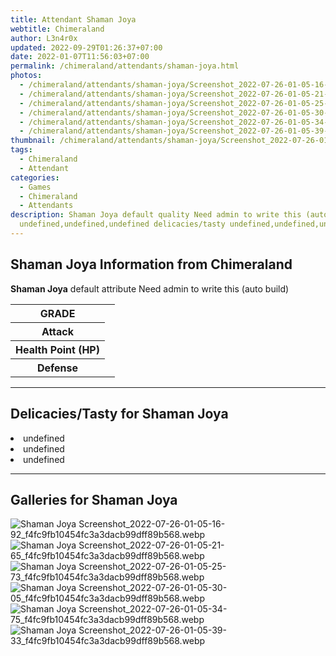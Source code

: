 ```yaml
---
title: Attendant Shaman Joya
webtitle: Chimeraland
author: L3n4r0x
updated: 2022-09-29T01:26:37+07:00
date: 2022-01-07T11:56:03+07:00
permalink: /chimeraland/attendants/shaman-joya.html
photos:
  - /chimeraland/attendants/shaman-joya/Screenshot_2022-07-26-01-05-16-92_f4fc9fb10454fc3a3dacb99dff89b568.webp
  - /chimeraland/attendants/shaman-joya/Screenshot_2022-07-26-01-05-21-65_f4fc9fb10454fc3a3dacb99dff89b568.webp
  - /chimeraland/attendants/shaman-joya/Screenshot_2022-07-26-01-05-25-73_f4fc9fb10454fc3a3dacb99dff89b568.webp
  - /chimeraland/attendants/shaman-joya/Screenshot_2022-07-26-01-05-30-05_f4fc9fb10454fc3a3dacb99dff89b568.webp
  - /chimeraland/attendants/shaman-joya/Screenshot_2022-07-26-01-05-34-75_f4fc9fb10454fc3a3dacb99dff89b568.webp
  - /chimeraland/attendants/shaman-joya/Screenshot_2022-07-26-01-05-39-33_f4fc9fb10454fc3a3dacb99dff89b568.webp
thumbnail: /chimeraland/attendants/shaman-joya/Screenshot_2022-07-26-01-05-16-92_f4fc9fb10454fc3a3dacb99dff89b568.webp
tags:
  - Chimeraland
  - Attendant
categories:
  - Games
  - Chimeraland
  - Attendants
description: Shaman Joya default quality Need admin to write this (auto build)
  undefined,undefined,undefined delicacies/tasty undefined,undefined,undefined
---
```


<section id="bootstrap-wrapper"><link rel="stylesheet" href="https://cdn.statically.io/gh/dimaslanjaka/Web-Manajemen/40ac3225/css/bootstrap-4.5-wrapper.css"/><h2>Shaman Joya Information from Chimeraland</h2><p><b>Shaman Joya</b> default attribute Need admin to write this (auto build)<table><tr><th>GRADE</th><td></td></tr><tr><th>Attack</th><td></td></tr><tr><th>Health Point (HP)</th><td></td></tr><tr><th>Defense</th><td></td></tr></table></p><hr/><h2>Delicacies/Tasty for Shaman Joya</h2><li class="d-flex justify-content-between">undefined </li><li class="d-flex justify-content-between">undefined </li><li class="d-flex justify-content-between">undefined </li><hr/><div id="gallery"><h2>Galleries for Shaman Joya</h2><div class="row"><div class="col-lg-6 col-12"><img src="/chimeraland/attendants/shaman-joya/Screenshot_2022-07-26-01-05-16-92_f4fc9fb10454fc3a3dacb99dff89b568.webp" alt="Shaman Joya Screenshot_2022-07-26-01-05-16-92_f4fc9fb10454fc3a3dacb99dff89b568.webp"/></div><div class="col-lg-6 col-12"><img src="/chimeraland/attendants/shaman-joya/Screenshot_2022-07-26-01-05-21-65_f4fc9fb10454fc3a3dacb99dff89b568.webp" alt="Shaman Joya Screenshot_2022-07-26-01-05-21-65_f4fc9fb10454fc3a3dacb99dff89b568.webp"/></div><div class="col-lg-6 col-12"><img src="/chimeraland/attendants/shaman-joya/Screenshot_2022-07-26-01-05-25-73_f4fc9fb10454fc3a3dacb99dff89b568.webp" alt="Shaman Joya Screenshot_2022-07-26-01-05-25-73_f4fc9fb10454fc3a3dacb99dff89b568.webp"/></div><div class="col-lg-6 col-12"><img src="/chimeraland/attendants/shaman-joya/Screenshot_2022-07-26-01-05-30-05_f4fc9fb10454fc3a3dacb99dff89b568.webp" alt="Shaman Joya Screenshot_2022-07-26-01-05-30-05_f4fc9fb10454fc3a3dacb99dff89b568.webp"/></div><div class="col-lg-6 col-12"><img src="/chimeraland/attendants/shaman-joya/Screenshot_2022-07-26-01-05-34-75_f4fc9fb10454fc3a3dacb99dff89b568.webp" alt="Shaman Joya Screenshot_2022-07-26-01-05-34-75_f4fc9fb10454fc3a3dacb99dff89b568.webp"/></div><div class="col-lg-6 col-12"><img src="/chimeraland/attendants/shaman-joya/Screenshot_2022-07-26-01-05-39-33_f4fc9fb10454fc3a3dacb99dff89b568.webp" alt="Shaman Joya Screenshot_2022-07-26-01-05-39-33_f4fc9fb10454fc3a3dacb99dff89b568.webp"/></div></div></div></section>